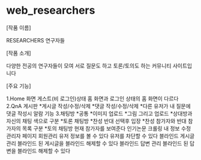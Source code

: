 # web_researchers
[작품 이름]

RESEARCHERS 연구자들

[작품 소개]

다양한 전공의 연구자들이 모여 서로 질문도 하고 토론/토의도 하는 커뮤니티 사이트입니다


[주요 기능]

1.Home 화면
 게스트(비 로그인)상태 홈 화면과 로그인 상태의 홈 화면이 다르다
2.QnA 게시판
 *게시글 작성/수정/삭제
 *댓글 작성/수정/삭제
 *다른 유저가 내 질문에 댓글 작성시 알람 기능
3.채팅방
 *공통
  *이미지 업로드
  *그림 그리고 업로드
  *상대방과 자신의 채팅 색으로 구분
 *토론 채팅방
  *찬성 반대 선택후 입장
  *찬성 참가자와 반대 참가자의 목록 구분
 *토의 채팅방
현재 참가자를 보여준다
인기논문
크롤링
내 정보 수정
관리자 페이지
회원관리
유저 정보를 볼 수 있다
유저를 차단할 수 있다
블라인드 게시글 관리
블라인드 된 게시글을 블라인드 해제할 수 있다
블라인드 답변 관리
블라인드 된 답변을 블라인드 해제할 수 있다
